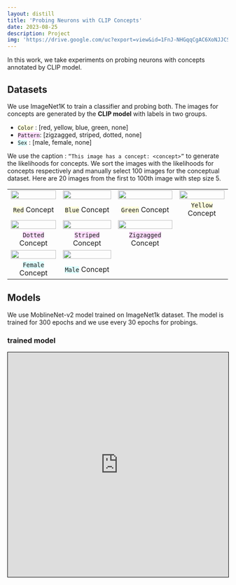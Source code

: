 ```yaml
---
layout: distill
title: 'Probing Neurons with CLIP Concepts'
date: 2023-08-25
description: Project
img: 'https://drive.google.com/uc?export=view&id=1FnJ-NHGqqCgAC6XoNJJCSeOjfUU-TeTc'
---
```



In this work, we take experiments on probing neurons with concepts annotated by CLIP model. 



## Datasets

We use ImageNet1K to train a classifier and probing both. 
The images for concepts are generated by the **CLIP model** with labels in two groups. 

*  <code style='background-color:#FFFFDD'>Color</code> : [red, yellow, blue, green, none]
*  <code style='background-color:#FFDDFF'>Pattern</code>: [zigzagged, striped, dotted, none] 
*  <code style='background-color:#DDFFFF'>Sex</code> : [male, female, none]

We use the caption : `“This image has a concept: <concept>”`  to generate the likelihoods for concepts. We sort the images with the likelihoods for concepts respectively and manually select 100 images for the conceptual dataset. Here are 20 images from the first to 100th image with step size 5. 



<table>
</tr>
<tr>
    <td> <img src="https://drive.google.com/uc?export=view&id=12YKj_2j5EAA11u13bl5lpzJEyAJdYRXS" style="width:100%" onClick="window.open(this.src)" role="button"> </td>
    <td> <img src="https://drive.google.com/uc?export=view&id=1FnJ-NHGqqCgAC6XoNJJCSeOjfUU-TeTc" style="width:100%" onClick="window.open(this.src)" role="button"> </td> 
    <td> <img src="https://drive.google.com/uc?export=view&id=1Lq5L4l5gqU7R2khDAK1m9uDcqrN6LxA5" style="width:100%" onClick="window.open(this.src)" role="button"> </td>
    <td> <img src="https://drive.google.com/uc?export=view&id=1GNOXnGONa67d6IxdIfqJY_KPWuJInEW-" style="width:100%" onClick="window.open(this.src)" role="button"> </td>
</tr>
<tr style='text-align:center'>
    <td> <code style='background-color:#FFFFDD'>Red</code> Concept </td>
    <td> <code style='background-color:#FFFFDD'>Blue</code> Concept </td>
    <td> <code style='background-color:#FFFFDD'>Green</code> Concept </td>
    <td> <code style='background-color:#FFFFDD'>Yellow</code> Concept </td>
</tr>
<tr>
    <td> <img src="https://drive.google.com/uc?export=view&id=1kcuUlNltgQfFDB7rrwSYC0goecVYOmIv" style="width:100%" onClick="window.open(this.src)" role="button"> </td>
    <td> <img src="https://drive.google.com/uc?export=view&id=13BhwpGgdMF8G5BAyEfZi9YMrFtH-n5NT" style="width:100%" onClick="window.open(this.src)" role="button"> </td>
    <td> <img src="https://drive.google.com/uc?export=view&id=1DFDe-Q6oa8vbAC9qMeaCfFR8eP6idfll" style="width:100%" onClick="window.open(this.src)" role="button"> </td>
    <td> </td>
</tr>
<tr style='text-align:center'>
    <td> <code style='background-color:#FFDDFF'>Dotted</code> Concept </td>
    <td> <code style='background-color:#FFDDFF'>Striped</code> Concept </td>
    <td> <code style='background-color:#FFDDFF'>Zigzagged</code> Concept </td>
    <td> </td>
</tr>
<tr>
    <td> <img src="https://drive.google.com/uc?export=view&id=1SvldJZq_woAK3KKdP9aRtkWXCP357Oya" style="width:100%" onClick="window.open(this.src)" role="button"> </td>
    <td> <img src="https://drive.google.com/uc?export=view&id=1n95wXWhFRTlzpdxcbIocAw65ssYAzm5J" style="width:100%" onClick="window.open(this.src)" role="button"> </td>
    <td> </td>
    <td> </td>
</tr>
<tr style='text-align:center'>
    <td> <code style='background-color:#DDFFFF'>Female</code> Concept </td>
    <td> <code style='background-color:#DDFFFF'>Male</code> Concept </td>
    <td> </td>
    <td> </td>
</tr>
</table>


## Models 

We use MoblineNet-v2 model trained on ImageNet1k dataset. The model is trained for 300 epochs and we use every 30 epochs for probings. 

### trained model 


<iframe src="https://api.wandb.ai/links/bumjin/9r7xwq8y"  style="border:1px solid #000000;height:512px;width:100%"/>


### probing classifier 


There are two types of classifiers; linear and nonlinear. Following the work in <d-cite key=”othello”> we use ReLU architecture for nonlinear probing classifiers. 
We use labels in the form of `prob-<neurons>-<classifier type>`.

* prob-neuron-linear
* prob-layer-linear
* prob-full-linear
* prob-neuron-nonlinear
* prob-layer-nonlinear
* prob-full-nonlinear


## Results 

<style>
    body {
      /* Show scrollbars */
    }
</style>
<figure>
<iframe  src="{{ '/assets/plotly/concepts.html' | relative_url }}" frameborder='0' scrolling='yes' height="700px" width="100%" style="border:1px solid #EE00DD55;"></iframe>
</figure>
